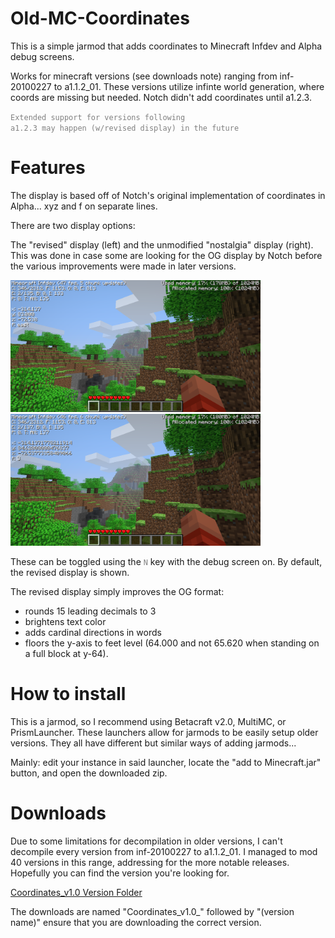# Old-MC-Coordinates

This is a simple jarmod that adds coordinates to Minecraft Infdev and Alpha debug screens.

Works for minecraft versions (see downloads note) ranging from inf-20100227 to a1.1.2_01. These versions utilize infinte world generation, where coords are missing but needed. Notch didn't add coordinates until a1.2.3.

<code style="color : gray">Extended support for versions following a1.2.3 may happen (w/revised display) in the future</code>

# Features

The display is based off of Notch's original implementation of coordinates in Alpha... xyz and f on separate lines.

There are two display options: 

The "revised" display (left) and the unmodified "nostalgia" display (right). 
This was done in case some are looking for the OG display by Notch before the various improvements were made in later versions. 

<img src="https://github.com/Skellz64/Old-MC-Coordinates/blob/main/revised_display.png" width="400" height="211"> <img src="https://github.com/Skellz64/Old-MC-Coordinates/blob/main/nostalgia_display.png" width="400" height="211">

These can be toggled using the <code style="color : gray">N</code> key with the debug screen on. By default, the revised display is shown.

The revised display simply improves the OG format: 

- rounds 15 leading decimals to 3
- brightens text color
- adds cardinal directions in words
- floors the y-axis to feet level (64.000 and not 65.620 when standing on a full block at y-64).

# How to install

This is a jarmod, so I recommend using Betacraft v2.0, MultiMC, or PrismLauncher. These launchers allow for jarmods to be easily setup older versions. They all have different but similar ways of adding jarmods... 

Mainly: edit your instance in said launcher, locate the "add to Minecraft.jar" button, and open the downloaded zip.

# Downloads

Due to some limitations for decompilation in older versions, I can't decompile every version from inf-20100227 to a1.1.2_01. I managed to mod 40 versions in this range, addressing for the more notable releases. Hopefully you can find the version you're looking for. 

[Coordinates_v1.0 Version Folder](https://github.com/Skellz64/Old-Coordinates/tree/main/Coordinates_v1.0)

The downloads are named "Coordinates_v1.0_" followed by "(version name)" ensure that you are downloading the correct version.
